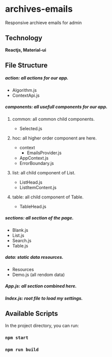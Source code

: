 # archives-emails
Responsive archieve emails for admin

## Technology

**Reactjs, Material-ui**

## File Structure

##### action: all actions for our app.
   - Algorithm.js
   - ContextApi.js

##### components: all usefull components for our app.

1. common: all common child components.
    - Selected.js
2. hoc: all higher order component are here.
    - context
        - EmailsProvider.js
    - AppContext.js
    - ErrorBoundary.js

3. list: all child component of List.
     - ListHead.js
     - ListItemContent.js
4. table: all child component of Table.
     - TableHead.js

##### sections: all section of the page.
   - Blank.js
   - List.js
   - Search.js
   - Table.js

##### data: static data resources.

   - Resources
   - Demo.js (all rendom data)

##### App.js: all section combined here.

##### Index.js: root file to load my settings.

## Available Scripts

In the project directory, you can run:

### `npm start`

### `npm run build`

